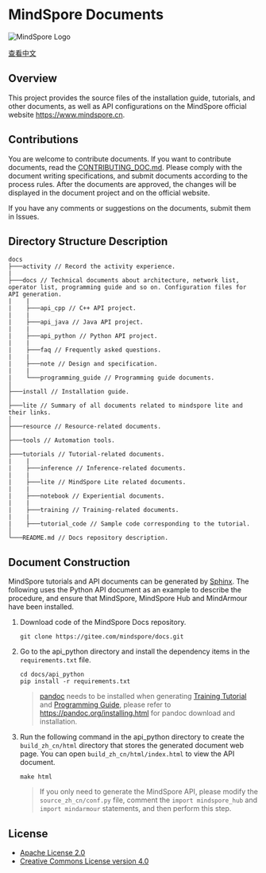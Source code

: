 ﻿# MindSpore Documents

![MindSpore Logo](resource/MindSpore-logo.png)

[查看中文](./README_CN.md)

## Overview

This project provides the source files of the installation guide, tutorials, and other documents, as well as API configurations on the MindSpore official website <https://www.mindspore.cn>.

## Contributions

You are welcome to contribute documents. If you want to contribute documents, read the [CONTRIBUTING_DOC.md](./CONTRIBUTING_DOC.md). Please comply with the document writing specifications, and submit documents according to the process rules. After the documents are approved, the changes will be displayed in the document project and on the official website.

If you have any comments or suggestions on the documents, submit them in Issues.

## Directory Structure Description

```text
docs
├───activity // Record the activity experience.
|
├───docs // Technical documents about architecture, network list, operator list, programming guide and so on. Configuration files for API generation.
|    |
|    ├───api_cpp // C++ API project.
|    |
|    ├───api_java // Java API project.
|    |
|    ├───api_python // Python API project.
|    |
|    ├───faq // Frequently asked questions.
|    |
|    ├───note // Design and specification.
|    |
|    └───programming_guide // Programming guide documents.
│
├───install // Installation guide.
│
├───lite // Summary of all documents related to mindspore lite and their links.
│
├───resource // Resource-related documents.
│
├───tools // Automation tools.
│
├───tutorials // Tutorial-related documents.
|    |
|    ├───inference // Inference-related documents.
|    |
|    ├───lite // MindSpore Lite related documents.
|    |
|    ├───notebook // Experiential documents.
|    |
|    ├───training // Training-related documents.
|    |
|    ├───tutorial_code // Sample code corresponding to the tutorial.
│
└───README.md // Docs repository description.
```

## Document Construction

MindSpore tutorials and API documents can be generated by [Sphinx](https://www.sphinx-doc.org/en/master/). The following uses the Python API document as an example to describe the procedure, and ensure that MindSpore, MindSpore Hub and MindArmour have been installed.

1. Download code of the MindSpore Docs repository.

   ```shell
   git clone https://gitee.com/mindspore/docs.git
   ```

2. Go to the api_python directory and install the dependency items in the `requirements.txt` file.

   ```shell
   cd docs/api_python
   pip install -r requirements.txt
   ```

    > [pandoc](https://pandoc.org/) needs to be installed when generating [Training Tutorial](https://gitee.com/mindspore/docs/tree/master/tutorials/training) and [Programming Guide](https://gitee.com/mindspore/docs/tree/master/docs/programming_guide), please refer to <https://pandoc.org/installing.html> for pandoc download and installation.

3. Run the following command in the api_python directory to create the `build_zh_cn/html` directory that stores the generated document web page. You can open `build_zh_cn/html/index.html` to view the API document.

   ```shell
   make html
   ```

   > If you only need to generate the MindSpore API, please modify the `source_zh_cn/conf.py` file, comment the `import mindspore_hub` and `import mindarmour` statements, and then perform this step.

## License

- [Apache License 2.0](LICENSE)
- [Creative Commons License version 4.0](LICENSE-CC-BY-4.0)
